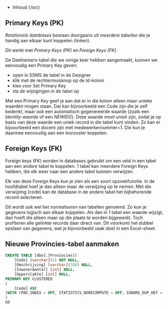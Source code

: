 * Inhoud
{:toc}

## Primary Keys (PK)
*Relationele databases* bestaan doorgaans uit *meerdere tabellen* die je handig aan elkaar kunt koppelen (linken).

Dit werkt met *Primary Keys (PK)* en *Foreign Keys (FK)*.

De Deelnemers-tabel die we vorige keer hebben aangemaakt, kunnen we eenvoudig een Primary Key geven: 
- open in SSMS de tabel in de Designer
- klik met de rechtermuisknop op de Id-kolom
- kies voor Set Primary Key
- sla de wijzigingen in de tabel op

Met een Primary Key geef je aan dat er in die kolom alleen maar unieke waarden mogen staan. Dat kan bijvoorbeeld een Code zijn die je zelf bedenkt, maar ook een automatisch gegenereerde waarde (zoals een *Identity-waarde* of een *NEWID()*). Deze waarde *moet uniek zijn*, zodat je op basis van deze waarde een uniek record in die tabel kunt vinden. Zo kan er bijvoorbeeld een docent zijn met medewerkernummer=1. Die kun je daarmee eenvoudig aan een lesrooster koppelen.

## Foreign Keys (FK)
Foreign keys (FK) worden in databases gebruikt om een veld in een tabel aan een andere tabel te koppelen.
1 tabel kan meerdere Foreign Keys hebben, die elk weer naar een andere tabel kunnen verwijzen.

Elk van deze Foreign Keys kun je zien als een soort opzoekfunctie. In de hoofdtabel hoef je dan alleen maar de verwijzing op te nemen. Met die verwijzing (code) kan de database in de andere tabel het bijbehorende record selecteren.

Dit wordt ook wel het *normaliseren* van tabellen genoemd. Zo kun je gegevens logisch aan elkaar koppelen. Als dan in 1 tabel een waarde wijzigt, dan hoeft die alleen maar op die plaats te worden bijgewerkt. Toch profiteren alle gelinkte records daar direct van. Dit voorkomt het dubbel opslaan van gegevens, wat je bijvoorbeeld vaak doet in een Excel-sheet.

## Nieuwe Provincies-tabel aanmaken
```sql
CREATE TABLE [dbo].[Provincies](
	[Code] [varchar](2) NOT NULL,
	[Omschrijving] [varchar](100) NULL,
	[InwonerAantal] [int] NULL,
	[Oppervlakte] [int] NULL,
PRIMARY KEY CLUSTERED 
(
	[Code] ASC
)WITH (PAD_INDEX = OFF, STATISTICS_NORECOMPUTE = OFF, IGNORE_DUP_KEY = OFF, ALLOW_ROW_LOCKS = ON, ALLOW_PAGE_LOCKS = ON) 
)
GO
```

